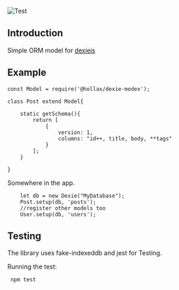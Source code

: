 ![Test](https://github.com/github/docs/actions/workflows/test.yml/badge.svg)

## Introduction

Simple ORM model for [dexiejs](https://dexie.org/)

## Example

```[javascript]
const Model = require('@hollax/dexie-modex');

class Post extend Model{

    static getSchema(){
        return [
            {
                version: 1,
                columns: "id++, title, body, **tags"
            }
        ];
    }

}

```

Somewhere in the app.

```
    let db = new Dexie("MyDatabase");
    Post.setup(db, 'posts');
    //register other models too
    User.setup(db, 'users');

```


## Testing

The library uses fake-indexeddb and jest for Testing.

Running the test:
```
 npm test

```